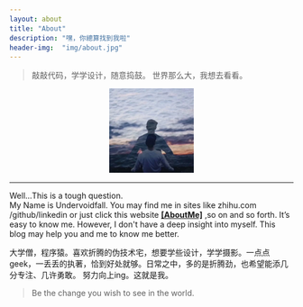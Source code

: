 ```yaml
---
layout: about
title: "About"
description: "嘿，你總算找到我啦"
header-img:  "img/about.jpg"
---
```


<div id="hitokoto"><script>hitokoto()</script></div>

>
>敲敲代码，学学设计，随意捣鼓。
>世界那么大，我想去看看。
>

<center>
    <a href="http://qifanyang.com/aboutme/"><img src="/img/about-person.jpg" title="Click me" width="150" high="150"></a>
</center>

--- 


Well...This is a tough question.  
My Name is Undervoidfall. You may find me in sites like zhihu.com /github/linkedin or just click this website <a href="http://qifanyang.com/aboutme/"><strong>[AboutMe]</strong></a> ,so on and so forth. It’s easy to know me. However, I don't have a deep insight into myself. This blog may help you and me to know me better.  

大学僧，程序猿。喜欢折腾的伪技术宅，想要学些设计，学学摄影。一点点 geek，一丢丢的执著，恰到好处就够。日常之中，多的是折腾劲，也希望能添几分专注、几许勇敢。 努力向上ing。这就是我。


> Be the change you wish to see in the world.





